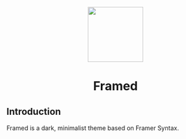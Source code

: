 
<p align="center">
  <img src="./logo.png" width="128" height="128"/>
</p>
<h1 align="center">Framed</h1>

## Introduction

Framed is a dark, minimalist theme based on Framer Syntax.
